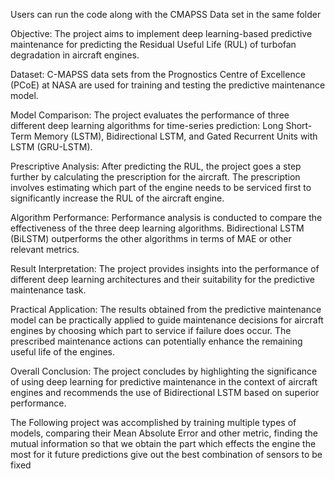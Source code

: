 
   Users can run the code along with the CMAPSS Data set in the same folder
    
  Objective:
        The project aims to implement deep learning-based predictive maintenance for predicting the Residual Useful Life (RUL) of turbofan degradation in aircraft engines.

  Dataset:
        C-MAPSS data sets from the Prognostics Centre of Excellence (PCoE) at NASA are used for training and testing the predictive maintenance model.

  Model Comparison:
        The project evaluates the performance of three different deep learning algorithms for time-series prediction: Long Short-Term Memory (LSTM), Bidirectional LSTM, and Gated Recurrent Units with LSTM (GRU-LSTM).

  Prescriptive Analysis:
        After predicting the RUL, the project goes a step further by calculating the prescription for the aircraft.
        The prescription involves estimating which part of the engine needs to be serviced first to significantly increase the RUL of the aircraft engine.

  Algorithm Performance:
        Performance analysis is conducted to compare the effectiveness of the three deep learning algorithms.
        Bidirectional LSTM (BiLSTM) outperforms the other algorithms in terms of MAE or other relevant metrics.

  Result Interpretation:
        The project provides insights into the performance of different deep learning architectures and their suitability for the predictive maintenance task.

  Practical Application:
        The results obtained from the predictive maintenance model can be practically applied to guide maintenance decisions for aircraft engines by choosing which part to service if failure does occur.
        The prescribed maintenance actions can potentially enhance the remaining useful life of the engines.

  Overall Conclusion:
        The project concludes by highlighting the significance of using deep learning for predictive maintenance in the context of aircraft engines and recommends the use of Bidirectional LSTM based on superior performance.

The Following project was accomplished by training multiple types of models, comparing their Mean Absolute Error and other metric, finding the mutual information so that we obtain the part which effects the engine the most for it future predictions give out the best combination of sensors to be fixed
